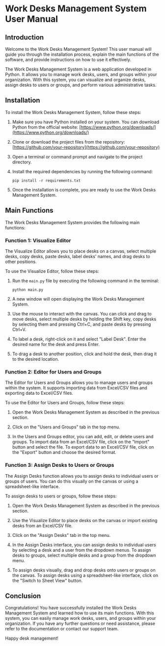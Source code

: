 # Work Desks Management System User Manual

## Introduction

Welcome to the Work Desks Management System! This user manual will guide you through the installation process, explain the main functions of the software, and provide instructions on how to use it effectively.

The Work Desks Management System is a web application developed in Python. It allows you to manage work desks, users, and groups within your organization. With this system, you can visualize and organize desks, assign desks to users or groups, and perform various administrative tasks.

## Installation

To install the Work Desks Management System, follow these steps:

1. Make sure you have Python installed on your system. You can download Python from the official website: [https://www.python.org/downloads/](https://www.python.org/downloads/)

2. Clone or download the project files from the repository: [https://github.com/your-repository](https://github.com/your-repository)

3. Open a terminal or command prompt and navigate to the project directory.

4. Install the required dependencies by running the following command:

   ```
   pip install -r requirements.txt
   ```

5. Once the installation is complete, you are ready to use the Work Desks Management System.

## Main Functions

The Work Desks Management System provides the following main functions:

### Function 1: Visualize Editor

The Visualize Editor allows you to place desks on a canvas, select multiple desks, copy desks, paste desks, label desks' names, and drag desks to other positions.

To use the Visualize Editor, follow these steps:

1. Run the `main.py` file by executing the following command in the terminal:

   ```
   python main.py
   ```

2. A new window will open displaying the Work Desks Management System.

3. Use the mouse to interact with the canvas. You can click and drag to move desks, select multiple desks by holding the Shift key, copy desks by selecting them and pressing Ctrl+C, and paste desks by pressing Ctrl+V.

4. To label a desk, right-click on it and select "Label Desk". Enter the desired name for the desk and press Enter.

5. To drag a desk to another position, click and hold the desk, then drag it to the desired location.

### Function 2: Editor for Users and Groups

The Editor for Users and Groups allows you to manage users and groups within the system. It supports importing data from Excel/CSV files and exporting data to Excel/CSV files.

To use the Editor for Users and Groups, follow these steps:

1. Open the Work Desks Management System as described in the previous section.

2. Click on the "Users and Groups" tab in the top menu.

3. In the Users and Groups editor, you can add, edit, or delete users and groups. To import data from an Excel/CSV file, click on the "Import" button and select the file. To export data to an Excel/CSV file, click on the "Export" button and choose the desired format.

### Function 3: Assign Desks to Users or Groups

The Assign Desks function allows you to assign desks to individual users or groups of users. You can do this visually on the canvas or using a spreadsheet-like interface.

To assign desks to users or groups, follow these steps:

1. Open the Work Desks Management System as described in the previous section.

2. Use the Visualize Editor to place desks on the canvas or import existing desks from an Excel/CSV file.

3. Click on the "Assign Desks" tab in the top menu.

4. In the Assign Desks interface, you can assign desks to individual users by selecting a desk and a user from the dropdown menus. To assign desks to groups, select multiple desks and a group from the dropdown menu.

5. To assign desks visually, drag and drop desks onto users or groups on the canvas. To assign desks using a spreadsheet-like interface, click on the "Switch to Sheet View" button.

## Conclusion

Congratulations! You have successfully installed the Work Desks Management System and learned how to use its main functions. With this system, you can easily manage work desks, users, and groups within your organization. If you have any further questions or need assistance, please refer to the documentation or contact our support team.

Happy desk management!